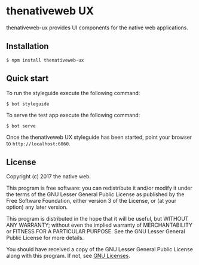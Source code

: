# thenativeweb UX

thenativeweb-ux provides UI components for the native web applications.

## Installation

```shell
$ npm install thenativeweb-ux
```

## Quick start

To run the styleguide execute the following command:

```shell
$ bot styleguide
```

To serve the test app execute the following command:

```shell
$ bot serve
```

Once the thenativeweb UX styleguide has been started, point your browser to `http://localhost:6060`.

## License

Copyright (c) 2017 the native web.

This program is free software: you can redistribute it and/or modify it under the terms of the GNU Lesser General Public License as published by the Free Software Foundation, either version 3 of the License, or (at your option) any later version.

This program is distributed in the hope that it will be useful, but WITHOUT ANY WARRANTY; without even the implied warranty of MERCHANTABILITY or FITNESS FOR A PARTICULAR PURPOSE. See the GNU Lesser General Public License for more details.

You should have received a copy of the GNU Lesser General Public License along with this program. If not, see [GNU Licenses](http://www.gnu.org/licenses/).
